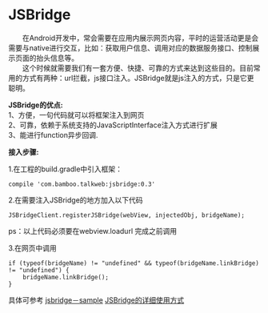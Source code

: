 # JSBridge

　　在Android开发中，常会需要在应用内展示网页内容，平时的运营活动更是会需要与native进行交互，比如：获取用户信息、调用对应的数据服务接口、控制展示页面的抬头信息等。<br/>
　　这个时候就需要我们有一套方便、快捷、可靠的方式来达到这些目的。目前常用的方式有两种：url拦截，js接口注入。JSBridge就是js注入的方式，只是它更聪明。

**JSBridge的优点:**   
    1、方便，一句代码就可以将框架注入到网页  
    2、可靠，依赖于系统支持的JavaScriptInterface注入方式进行扩展  
    3、能进行function异步回调.  

**接入步骤:**    

1.在工程的build.gradle中引入框架：
  
    compile 'com.bamboo.talkweb:jsbridge:0.3'
   
2.在需要注入JSBridge的地方加入以下代码  
  
    JSBridgeClient.registerJSBridge(webView, injectedObj, bridgeName);  
 
  ps：以上代码必须要在webview.loadurl 完成之前调用 
  
3.在网页中调用    
  
    if (typeof(bridgeName) != "undefined" && typeof(bridgeName.linkBridge) != "undefined") { 
        bridgeName.linkBridge(); 
    } 
  
    
具体可参考
[jsbridge－sample](https://github.com/kerwinT/JSBridge/tree/dev/jsbridge-sample)
[JSBridge的详细使用方式](https://github.com/kerwinT/JSBridge/wiki)